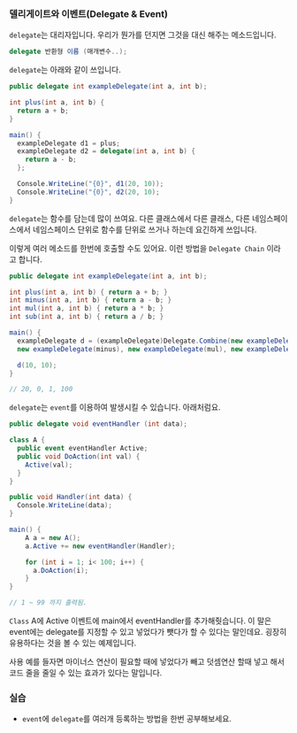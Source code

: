 ### 델리게이트와 이벤트(Delegate & Event)

 `delegate`는 대리자입니다. 우리가 뭔가를 던지면 그것을 대신 해주는 메소드입니다.

 ```csharp
 delegate 반환형 이름 (매개변수..);
 ```

`delegate`는 아래와 같이 쓰입니다.

```csharp
public delegate int exampleDelegate(int a, int b);

int plus(int a, int b) {
  return a + b;
}

main() {
  exampleDelegate d1 = plus;
  exampleDelegate d2 = delegate(int a, int b) {
    return a - b;
  };

  Console.WriteLine("{0}", d1(20, 10));
  Console.WriteLine("{0}", d2(20, 10);
}
```

`delegate`는 함수를 담는데 많이 쓰여요. 다른 클래스에서 다른 클래스, 다른 네임스페이스에서 네임스페이스 단위로 함수를 단위로 쓰거나 하는데 요긴하게 쓰입니다.

이렇게 여러 메소드를 한번에 호출할 수도 있어요. 이런 방법을 `Delegate Chain` 이라고 합니다.

```csharp
public delegate int exampleDelegate(int a, int b);

int plus(int a, int b) { return a + b; }
int minus(int a, int b) { return a - b; }
int mul(int a, int b) { return a * b; }
int sub(int a, int b) { return a / b; }

main() {
  exampleDelegate d = (exampleDelegate)Delegate.Combine(new exampleDelegate(plus),
  new exampleDelegate(minus), new exampleDelegate(mul), new exampleDelegate(sub));

  d(10, 10);
}

// 20, 0, 1, 100
```

`delegate`는 `event`를 이용하여 발생시킬 수 있습니다. 아래처럼요.

```csharp
public delegate void eventHandler (int data);

class A {
  public event eventHandler Active;
  public void DoAction(int val) {
    Active(val);
  }
}

public void Handler(int data) {
  Console.WriteLine(data);
}

main() {
    A a = new A();
    a.Active += new eventHandler(Handler);

    for (int i = 1; i< 100; i++) {
      a.DoAction(i);
    }
}

// 1 ~ 99 까지 출력됨.
```

`Class` A에 Active 이벤트에 main에서 eventHandler를 추가해줫습니다. 이 말은 event에는 delegate를 지정할 수 있고 넣었다가 뺏다가 할 수 있다는 말인데요. 굉장히 유용하다는 것을 볼 수 있는 예제입니다.

사용 예를 들자면 마이너스 연산이 필요할 때에 넣었다가 빼고 덧셈연산 할때 넣고 해서 코드 줄을 줄일 수 있는 효과가 있다는 말입니다.

### 실습

 - `event`에 `delegate`를 여러개 등록하는 방법을 한번 공부해보세요.
